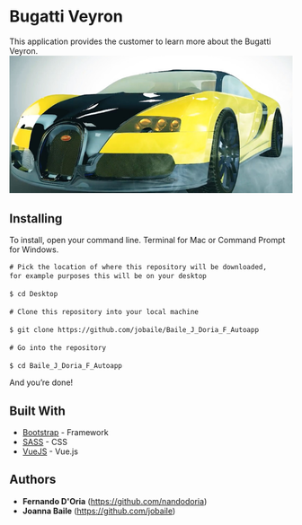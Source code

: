 # Bugatti Veyron
This application provides the customer to learn more about the Bugatti Veyron.
![Bugatti Veyron](https://github.com/jobaile/Baile_J_Doria_F_Autoapp/blob/master/images/front.jpg?raw=true)

## Installing

To install, open your command line. Terminal for Mac or Command Prompt for Windows.

```
# Pick the location of where this repository will be downloaded, 
for example purposes this will be on your desktop

$ cd Desktop

# Clone this repository into your local machine

$ git clone https://github.com/jobaile/Baile_J_Doria_F_Autoapp

# Go into the repository

$ cd Baile_J_Doria_F_Autoapp

```

And you’re done!

## Built With

* [Bootstrap](https://getbootstrap.com/) - Framework
* [SASS](https://sass-lang.com/) - CSS
* [VueJS](https://vuejs.org/) - Vue.js

## Authors
* **Fernando D'Oria** (https://github.com/nandodoria)
* **Joanna Baile** (https://github.com/jobaile)
